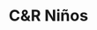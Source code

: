 ---
title: "C&R Niños"
url: /ciudad-autonoma-de-buenos-aires/cyr-ninos/
shop: artículos para bebés
---